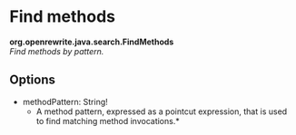 # Find methods

**org.openrewrite.java.search.FindMethods**  
_Find methods by pattern._

## Options

* methodPattern: String!
  * A method pattern, expressed as a pointcut expression, that is used to find matching method invocations.\*

